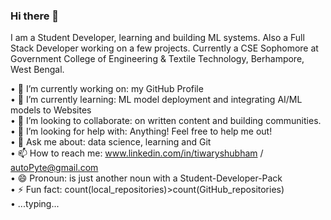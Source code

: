 ### Hi there 👋
I am a Student Developer, learning and building ML systems. Also a Full Stack Developer working on a few projects. Currently a CSE Sophomore at Government College of Engineering & Textile Technology, Berhampore, West Bengal.


• 🔭 I’m currently working on: my GitHub Profile <br>
• 🌱 I’m currently learning: ML model deployment and integrating AI/ML models to Websites <br>
• 👯 I’m looking to collaborate: on written content and building communities. <br>
• 🤔 I’m looking for help with: Anything! Feel free to help me out! <br>
• 💬 Ask me about: data science, learning and Git <br>
• 📫 How to reach me: www.linkedin.com/in/tiwaryshubham / autoPyte@gmail.com <br>
• 😄 Pronoun: is just another noun with a Student-Developer-Pack <br>
• ⚡ Fun fact: count(local_repositories)>count(GitHub_repositories) <br>
•  ...typing... 
